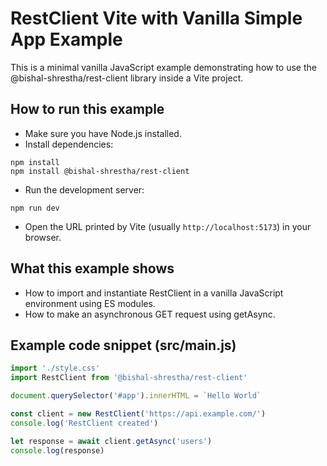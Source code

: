# RestClient Vite with Vanilla Simple App Example
This is a minimal vanilla JavaScript example demonstrating how to use the @bishal-shrestha/rest-client library inside a Vite project.

## How to run this example
- Make sure you have Node.js installed.
- Install dependencies:
```
npm install
npm install @bishal-shrestha/rest-client
```
- Run the development server:
```
npm run dev
```
- Open the URL printed by Vite (usually `http://localhost:5173`) in your browser.

## What this example shows
- How to import and instantiate RestClient in a vanilla JavaScript environment using ES modules.
- How to make an asynchronous GET request using getAsync.

## Example code snippet (src/main.js)
```js
import './style.css'
import RestClient from '@bishal-shrestha/rest-client'

document.querySelector('#app').innerHTML = `Hello World`

const client = new RestClient('https://api.example.com/')
console.log('RestClient created')

let response = await client.getAsync('users')
console.log(response)
```